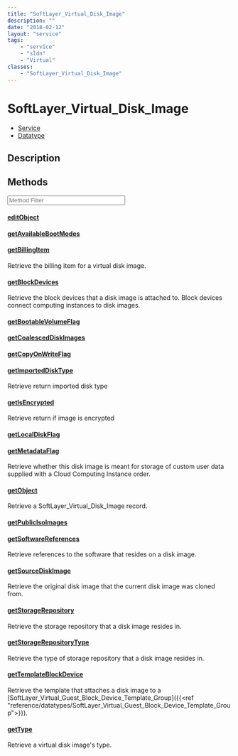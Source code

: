 ```yaml
---
title: "SoftLayer_Virtual_Disk_Image"
description: ""
date: "2018-02-12"
layout: "service"
tags:
    - "service"
    - "sldn"
    - "Virtual"
classes:
    - "SoftLayer_Virtual_Disk_Image"
---
```

# SoftLayer_Virtual_Disk_Image
<div id='service-datatype'>
    <ul id='sldn-reference-tabs'>
    <li id='service'> <a href='/reference/services/SoftLayer_Virtual_Disk_Image' >Service</a></li>    <li id='datatype'> <a href='/reference/datatypes/SoftLayer_Virtual_Disk_Image' >Datatype</a></li>
    </ul>
</div>

## Description




        
<div id="properties" class="content service-content">

## Methods

<div class="view-filters">
    <div class="clearfix">
        <div class="search-input-box">
            <input placeholder="Method Filter" onkeyup="titleSearch(inputId='edit-combine', divId='method-div', elementClass='method-row')" 
                type="text" id="edit-combine" value="" size="30" maxlength="128" class="form-text">
        </div>
    </div>
</div>

<div id="method-div">

<div class="method-row">

#### [editObject](/reference/services/SoftLayer_Virtual_Disk_Image/editObject)

</div>

<div class="method-row">

#### [getAvailableBootModes](/reference/services/SoftLayer_Virtual_Disk_Image/getAvailableBootModes)

</div>

<div class="method-row">

#### [getBillingItem](/reference/services/SoftLayer_Virtual_Disk_Image/getBillingItem)
Retrieve the billing item for a virtual disk image.
</div>

<div class="method-row">

#### [getBlockDevices](/reference/services/SoftLayer_Virtual_Disk_Image/getBlockDevices)
Retrieve the block devices that a disk image is attached to. Block devices connect computing instances to disk images.
</div>

<div class="method-row">

#### [getBootableVolumeFlag](/reference/services/SoftLayer_Virtual_Disk_Image/getBootableVolumeFlag)

</div>

<div class="method-row">

#### [getCoalescedDiskImages](/reference/services/SoftLayer_Virtual_Disk_Image/getCoalescedDiskImages)

</div>

<div class="method-row">

#### [getCopyOnWriteFlag](/reference/services/SoftLayer_Virtual_Disk_Image/getCopyOnWriteFlag)

</div>

<div class="method-row">

#### [getImportedDiskType](/reference/services/SoftLayer_Virtual_Disk_Image/getImportedDiskType)
Retrieve return imported disk type
</div>

<div class="method-row">

#### [getIsEncrypted](/reference/services/SoftLayer_Virtual_Disk_Image/getIsEncrypted)
Retrieve return if image is encrypted
</div>

<div class="method-row">

#### [getLocalDiskFlag](/reference/services/SoftLayer_Virtual_Disk_Image/getLocalDiskFlag)

</div>

<div class="method-row">

#### [getMetadataFlag](/reference/services/SoftLayer_Virtual_Disk_Image/getMetadataFlag)
Retrieve whether this disk image is meant for storage of custom user data supplied with a Cloud Computing Instance order.
</div>

<div class="method-row">

#### [getObject](/reference/services/SoftLayer_Virtual_Disk_Image/getObject)
Retrieve a SoftLayer_Virtual_Disk_Image record.
</div>

<div class="method-row">

#### [getPublicIsoImages](/reference/services/SoftLayer_Virtual_Disk_Image/getPublicIsoImages)

</div>

<div class="method-row">

#### [getSoftwareReferences](/reference/services/SoftLayer_Virtual_Disk_Image/getSoftwareReferences)
Retrieve references to the software that resides on a disk image.
</div>

<div class="method-row">

#### [getSourceDiskImage](/reference/services/SoftLayer_Virtual_Disk_Image/getSourceDiskImage)
Retrieve the original disk image that the current disk image was cloned from.
</div>

<div class="method-row">

#### [getStorageRepository](/reference/services/SoftLayer_Virtual_Disk_Image/getStorageRepository)
Retrieve the storage repository that a disk image resides in.
</div>

<div class="method-row">

#### [getStorageRepositoryType](/reference/services/SoftLayer_Virtual_Disk_Image/getStorageRepositoryType)
Retrieve the type of storage repository that a disk image resides in.
</div>

<div class="method-row">

#### [getTemplateBlockDevice](/reference/services/SoftLayer_Virtual_Disk_Image/getTemplateBlockDevice)
Retrieve the template that attaches a disk image to a [SoftLayer_Virtual_Guest_Block_Device_Template_Group]({{<ref "reference/datatypes/SoftLayer_Virtual_Guest_Block_Device_Template_Group">}}).
</div>

<div class="method-row">

#### [getType](/reference/services/SoftLayer_Virtual_Disk_Image/getType)
Retrieve a virtual disk image's type.
</div>
</div>

</div>

